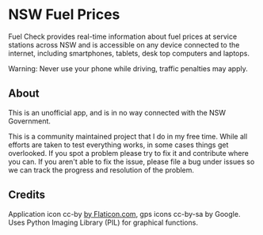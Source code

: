 # NSW Fuel Prices

Fuel Check provides real-time information about fuel prices at service stations across NSW and is accessible on any device connected to the internet, including smartphones, tablets, desk top computers and laptops.

Warning: Never use your phone while driving, traffic penalties may apply.

## About

This is an unofficial app, and is in no way connected with the NSW Government.

This is a community maintained project that I do in my free time. While all efforts are taken to test everything works, in some cases things get overlooked. If you spot a problem please try to fix it and contribute where you can. If you aren't able to fix the issue, please file a bug under issues so we can track the progress and resolution of the problem.

## Credits

Application icon cc-by [by Flaticon.com](https://www.flaticon.com/), gps icons cc-by-sa by Google. Uses Python Imaging Library (PIL) for graphical functions.